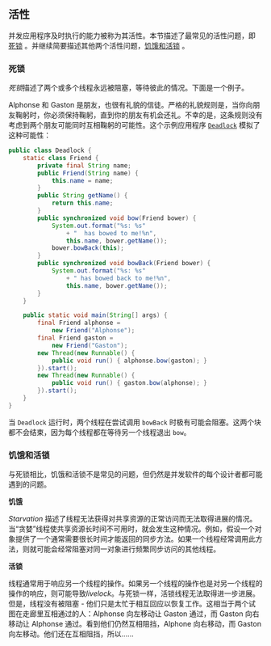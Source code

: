 ## 活性

并发应用程序及时执行的能力被称为其活性。本节描述了最常见的活性问题，即 [死锁](https://docs.oracle.com/javase/tutorial/essential/concurrency/deadlock.html) 。并继续简要描述其他两个活性问题，[饥饿和活锁](https://docs.oracle.com/javase/tutorial/essential/concurrency/starvelive.html) 。

### 死锁

*死锁*描述了两个或多个线程永远被阻塞，等待彼此的情况。下面是一个例子。

Alphonse 和 Gaston 是朋友，也很有礼貌的信徒。严格的礼貌规则是，当你向朋友鞠躬时，你必须保持鞠躬，直到你的朋友有机会还礼。不幸的是，这条规则没有考虑到两个朋友可能同时互相鞠躬的可能性。这个示例应用程序 [`Deadlock`](https://docs.oracle.com/javase/tutorial/essential/concurrency/examples/Deadlock.java) 模拟了这种可能性：

```java
public class Deadlock {
    static class Friend {
        private final String name;
        public Friend(String name) {
            this.name = name;
        }
        public String getName() {
            return this.name;
        }
        public synchronized void bow(Friend bower) {
            System.out.format("%s: %s"
                + "  has bowed to me!%n", 
                this.name, bower.getName());
            bower.bowBack(this);
        }
        public synchronized void bowBack(Friend bower) {
            System.out.format("%s: %s"
                + " has bowed back to me!%n",
                this.name, bower.getName());
        }
    }

    public static void main(String[] args) {
        final Friend alphonse =
            new Friend("Alphonse");
        final Friend gaston =
            new Friend("Gaston");
        new Thread(new Runnable() {
            public void run() { alphonse.bow(gaston); }
        }).start();
        new Thread(new Runnable() {
            public void run() { gaston.bow(alphonse); }
        }).start();
    }
}
```

当 `Deadlock` 运行时，两个线程在尝试调用 `bowBack` 时极有可能会阻塞。这两个块都不会结束，因为每个线程都在等待另一个线程退出 `bow`。

### 饥饿和活锁

与死锁相比，饥饿和活锁不是常见的问题，但仍然是并发软件的每个设计者都可能遇到的问题。

**饥饿**

*Starvation* 描述了线程无法获得对共享资源的正常访问而无法取得进展的情况。当“贪婪”线程使共享资源长时间不可用时，就会发生这种情况。例如，假设一个对象提供了一个通常需要很长时间才能返回的同步方法。如果一个线程经常调用此方法，则就可能会经常阻塞对同一对象进行频繁同步访问的其他线程。

**活锁**

线程通常用于响应另一个线程的操作。如果另一个线程的操作也是对另一个线程的操作的响应，则可能导致*livelock*。与死锁一样，活锁线程无法取得进一步进展。但是，线程没有被阻塞 - 他们只是太忙于相互回应以恢复工作。这相当于两个试图在走廊里互相通过的人：Alphonse 向左移动让 Gaston 通过，而 Gaston 向右移动让 Alphonse 通过。看到他们仍然互相阻挡，Alphone 向右移动，而 Gaston 向左移动。他们还在互相阻挡，所以......

